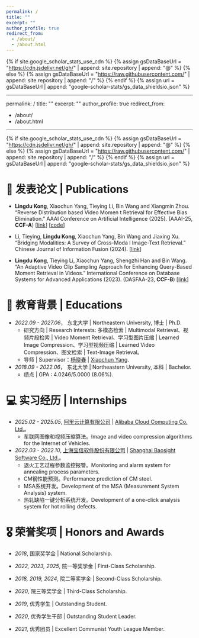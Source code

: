 ```yaml
---
permalink: /
title: ""
excerpt: ""
author_profile: true
redirect_from: 
  - /about/
  - /about.html
---
```


{% if site.google_scholar_stats_use_cdn %}
{% assign gsDataBaseUrl = "https://cdn.jsdelivr.net/gh/" | append: site.repository | append: "@" %}
{% else %}
{% assign gsDataBaseUrl = "https://raw.githubusercontent.com/" | append: site.repository | append: "/" %}
{% endif %}
{% assign url = gsDataBaseUrl | append: "google-scholar-stats/gs_data_shieldsio.json" %}

<span class='anchor' id='about-me'></span>

---
permalink: /
title: ""
excerpt: ""
author_profile: true
redirect_from: 
  - /about/
  - /about.html
---

{% if site.google_scholar_stats_use_cdn %}
{% assign gsDataBaseUrl = "https://cdn.jsdelivr.net/gh/" | append: site.repository | append: "@" %}
{% else %}
{% assign gsDataBaseUrl = "https://raw.githubusercontent.com/" | append: site.repository | append: "/" %}
{% endif %}
{% assign url = gsDataBaseUrl | append: "google-scholar-stats/gs_data_shieldsio.json" %}

<span class='anchor' id='about-me'></span>



# 📝 发表论文 | Publications 

- **Lingdu Kong**, Xiaochun Yang, Tieying Li, Bin Wang and Xiangmin Zhou. “Reverse Distribution based Video Momen
t Retrieval for Effective Bias Elimination.” AAAI Conference on Artificial Intelligence (2025). (AAAI-25, **CCF-A**) \[[link](https://ojs.aaai.org/index.php/AAAI/article/view/33302)\] \[[code](https://github.com/NoobKLD/ReDis-VMR)\]

- Li, Tieying, **Lingdu Kong**, Xiaochun Yang, Bin Wang and Jiaxing Xu. “Bridging Modalities: A Survey of Cross-Moda
l Image-Text Retrieval.” Chinese Journal of Information Fusion (2024). \[[link](https://www.icck.org/article/abs/cjif.2024.361895)\]

- **Lingdu Kong**, Tieying Li, Xiaochun Yang, Shengzhi Han and Bin Wang. “An Adaptive Video Clip Sampling Approach for Enhancing Query-Based Moment Retrieval in Videos.” International Conference on Database Systems for Advanced Applications (2023). (DASFAA-23, **CCF-B**) \[[link](https://doi.org/10.1007/978-3-031-30675-4_28)\]



# 📖 教育背景 | Educations
- *2022.09 - 2027.06*， 东北大学 | Northeastern University, 博士 | Ph.D.
    - 研究方向 | Research Interests: 多模态检索 | Multimodal Retrieval、视频片段检索 | Video Moment Retrieval、学习型图片压缩 | Learned Image Compression、学习型视频压缩 | Learned Video Compression、图文检索 | Text-Image Retrieval。
    - 导师 | Supervisor：[杨晓春](http://faculty.neu.edu.cn/yangxiaochun/zh_CN/zdylm/263676/list/) | [Xiaochun Yang](http://faculty.neu.edu.cn/yangxiaochun/zh_CN/zdylm/263676/list/).
- *2018.09 - 2022.06*， 东北大学 | Northeastern University, 本科 | Bachelor.
    - 绩点 | GPA : 4.0246/5.0000 (8.06%).



# 💻 实习经历 | Internships
- *2025.02 - 2025.05*, [阿里云计算有限公司](https://www.aliyun.com/) | [Alibaba Cloud Computing Co. Ltd.](https://www.aliyun.com/)。
    - 车联网图像和视频压缩算法。Image and video compression algorithms for the Internet of Vehicles.
- *2022.03 - 2022.10*, [上海宝信软件股份有限公司](https://www.baosight.com/) | [Shanghai Baosight Software Co., Ltd.](https://www.baosight.com/)。
    - 退火工艺过程参数监控报警。Monitoring and alarm system for annealing process parameters.
    - CM钢性能预测。Performance prediction of CM steel.
    - MSA系统开发。Development of the MSA (Measurement System Analysis) system.
    - 热轧缺陷一键分析系统开发。Development of a one-click analysis system for hot rolling defects.


# 🎖 荣誉奖项 | Honors and Awards

- *2018*, 国家奖学金 | National Scholarship.
- *2022, 2023, 2025*, 院一等奖学金 | First-Class Scholarship.
- *2018, 2019, 2024*, 院二等奖学金 | Second-Class Scholarship.
- *2020*, 院三等奖学金 | Third-Class Scholarship.

- *2019*, 优秀学生 | Outstanding Student.
- *2020*, 优秀学生干部 | Outstanding Student Leader.
- *2021*, 优秀团员 | Excellent Communist Youth League Member.
